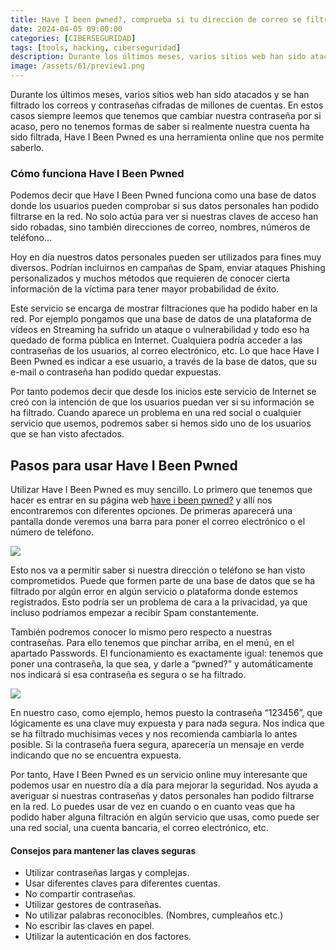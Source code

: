 ```yaml
---
title: Have I been pwned?, comprueba si tu dirección de correo se filtro en la red
date: 2024-04-05 09:00:00 
categories: [CIBERSEGURIDAD]
tags: [tools, hacking, ciberseguridad]
description: Durante los últimos meses, varios sitios web han sido atacados y se han filtrado los correos y contraseñas cifradas de millones de cuentas.
image: /assets/61/preview1.png
---
```


Durante los últimos meses, varios sitios web han sido atacados y se han filtrado los correos y contraseñas cifradas de millones de cuentas. En estos casos siempre leemos que tenemos que cambiar nuestra contraseña por si acaso, pero no tenemos formas de saber si realmente nuestra cuenta ha sido filtrada,
Have I Been Pwned es una herramienta online que nos permite saberlo.

### Cómo funciona Have I Been Pwned

Podemos decir que Have I Been Pwned funciona como una base de datos donde los usuarios pueden comprobar si sus datos personales han podido filtrarse en la red. No solo actúa para ver si nuestras claves de acceso han sido robadas, sino también direcciones de correo, nombres, números de teléfono…

Hoy en día nuestros datos personales pueden ser utilizados para fines muy diversos. Podrían incluirnos en campañas de Spam, enviar ataques Phishing personalizados y muchos métodos que requieren de conocer cierta información de la víctima para tener mayor probabilidad de éxito.

Este servicio se encarga de mostrar filtraciones que ha podido haber en la red. Por ejemplo pongamos que una base de datos de una plataforma de vídeos en Streaming ha sufrido un ataque o vulnerabilidad y todo eso ha quedado de forma pública en Internet. Cualquiera podría acceder a las contraseñas de los usuarios, al correo electrónico, etc. Lo que hace Have I Been Pwned es indicar a ese usuario, a través de la base de datos, que su e-mail o contraseña han podido quedar expuestas.

Por tanto podemos decir que desde los inicios este servicio de Internet se creó con la intención de que los usuarios puedan ver si su información se ha filtrado. Cuando aparece un problema en una red social o cualquier servicio que usemos, podremos saber si hemos sido uno de los usuarios que se han visto afectados.

## Pasos para usar Have I Been Pwned

Utilizar Have I Been Pwned es muy sencillo. Lo primero que tenemos que hacer es entrar en su página web [have i been pwned?](https://haveibeenpwned.com/) y allí nos encontraremos con diferentes opciones. De primeras aparecerá una pantalla donde veremos una barra para poner el correo electrónico o el número de teléfono.

![](/assets/images/61/061-01.png)

Esto nos va a permitir saber si nuestra dirección o teléfono se han visto comprometidos. Puede que formen parte de una base de datos que se ha filtrado por algún error en algún servicio o plataforma donde estemos registrados. Esto podría ser un problema de cara a la privacidad, ya que incluso podríamos empezar a recibir Spam constantemente.

También podremos conocer lo mismo pero respecto a nuestras contraseñas. Para ello tenemos que pinchar arriba, en el menú, en el apartado Passwords. El funcionamiento es exactamente igual: tenemos que poner una contraseña, la que sea, y darle a “pwned?” y automáticamente nos indicará si esa contraseña es segura o se ha filtrado.

![](/assets/images/61/061-02.png)

En nuestro caso, como ejemplo, hemos puesto la contraseña “123456”, que lógicamente es una clave muy expuesta y para nada segura. Nos indica que se ha filtrado muchísimas veces y nos recomienda cambiarla lo antes posible. Si la contraseña fuera segura, aparecería un mensaje en verde indicando que no se encuentra expuesta.

Por tanto, Have I Been Pwned es un servicio online muy interesante que podemos usar en nuestro día a día para mejorar la seguridad. Nos ayuda a averiguar si nuestras contraseñas y datos personales han podido filtrarse en la red. Lo puedes usar de vez en cuando o en cuanto veas que ha podido haber alguna filtración en algún servicio que usas, como puede ser una red social, una cuenta bancaria, el correo electrónico, etc.

#### Consejos para mantener las claves seguras

- Utilizar contraseñas largas y complejas.
- Usar diferentes claves para diferentes cuentas.
- No compartir contraseñas.
- Utilizar gestores de contraseñas.
- No utilizar palabras reconocibles. (Nombres, cumpleaños etc.)
- No escribir las claves en papel.
- Utilizar la autenticación en dos factores.
  
